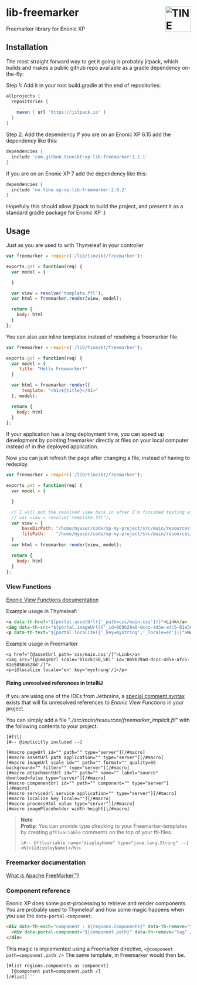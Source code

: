 # <a href="https://www.tine.no/"><img src="https://webfiles.tine.no/Logo/TINE-logo.svg" alt="TINE Logo" width="70" align="right"></a> lib-freemarker
Freemarker library for Enonic XP

## Installation

The most straight forward way to get it going is probably jitpack, which builds and makes a public github repo available as a gradle dependency on-the-fly:

Step 1: Add it in your root build.gradle at the end of repositories:

```groovy
allprojects {
  repositories {
    ...
    maven { url 'https://jitpack.io' }
  }
}
```

Step 2. Add the dependency
If you are on an Enonic XP 6.15 add the dependency like this:
```groovy
dependencies {
  include 'com.github.tineikt:xp-lib-freemarker:1.1.1'
}
```
If you are on an Enonic XP 7 add the dependency like this:
```groovy
dependencies {
  include 'no.tine.xp:xp-lib-freemarker:2.0.2'
}
```

Hopefully this should allow jitpack to build the project, and present it as a standard gradle package for Enonic XP :)

## Usage

Just as you are used to with Thymeleaf in your controller

```javascript
var freemarker = require('/lib/tineikt/freemarker');

exports.get = function(req) {
  var model = {

  }

  var view = resolve('template.ftl');
  var html = freemarker.render(view, model);

  return {
    body: html
  }
};
```

You can also use inline templates instead of resolving a freemarker file.

```javascript
var freemarker = require('/lib/tineikt/freemarker');

exports.get = function(req) {
  var model = {
     title: "Hello Freemarker!"
  }

  var html = freemarker.render({
      template: "<h1>${title}</h1>"
  }, model);

  return {
    body: html
  }
};
```

If your application has a long deployment time, you can speed up development by pointing freemarker directly at files
on your local computer instead of in the deployed application. 

Now you can just refresh the page after changing a file, instead of having to redeploy. 

```javascript
var freemarker = require('/lib/tineikt/freemarker');

exports.get = function(req) {
  var model = {

  }

  // I will put the resolved view back in after I'm finished testing with local file
  // var view = resolve('template.ftl');
  var view = {
      baseDirPath: "/home/myuser/code/xp-my-project/src/main/resources",
      filePath:    "/home/myuser/code/xp-my-project/src/main/resources/site/parts/article-view/article-view.ftl"
  }  
  var html = freemarker.render(view, model);

  return {
    body: html
  }
};
```

### View Functions

[Enonic View Functions documentation](http://xp.readthedocs.io/en/stable/reference/view-functions/index.html)

Example usage in Thymeleaf:
```html
<a data-th-href="${portal.assetUrl({'_path=css/main.css'})}">Link</a>
<img data-th-src="${portal.imageUrl({'_id=869b29a0-dccc-4d5e-afc5-81e5050a628d', '_scale=block(50,50)'})}"/>
<p data-th-text="${portal.localize({'_key=mystring','_locale=en'})}">Not translated</p>
```

Example usage in Freemarker
```ftl
<a href="[@assetUrl path='css/main.css'/]">Link</a>
<img src="[@imageUrl scale='block(50,50)' id='869b29a0-dccc-4d5e-afc5-81e5050a628d'/]">
<p>[@localize locale='en' key='mystring'/]</p>
```

#### Fixing unresolved references in IntelliJ

If you are using one of the IDEs from Jetbrains, a [special comment syntax](https://www.jetbrains.com/help/idea/template-data-languages.html#special-comments) 
exists that will fix unresolved references to *Enonic View Functions* in your project.

You can simply add a file "*./src/main/resources/freemarker_implicit.ftl*" with the following contents to your project.

```ftl
[#ftl]
[#-- @implicitly included --]

[#macro pageUrl id="" path="" type="server"][/#macro]
[#macro assetUrl path application="" type="server"][/#macro]
[#macro imageUrl scale id="" path="" format="" quality=85 background="" filter="" type="server"][/#macro]
[#macro attachmentUrl id="" path="" name="" label="source" download=false type="server"][/#macro]
[#macro componentUrl id="" path="" component="" type="server"][/#macro]
[#macro serviceUrl service application="" type="server"][/#macro]
[#macro localize key locale=""][/#macro]
[#macro processHtml value type="server"][/#macro]
[#macro imagePlaceholder width height][/#macro]
```

> **Note**  
> **Protip**: You can provide type checking to your Freemarker-templates by creating `@ftlvariable`
> comments on the top of your ftl-files.
> 
> ```ftl
> [#-- @ftlvariable name="displayName" type="java.lang.String" --]
> <h1>${displayName}</h1>
> ```

### Freemarker documentation

[What is Apache FreeMarker™?](https://freemarker.apache.org/)

### Component reference

Enonic XP does some post-processing to retrieve and render components.
You are probably used to Thymeleaf and how some magic happens when you use the `data-portal-component`.

```html
<div data-th-each="component : ${regions.components}" data-th-remove="tag">
  <div data-portal-component="${component.path}" data-th-remove="tag" />
</div>
```
This magic is implemented using a Freemarker directive, `<@component path=component.path />`
The same template, in Freemarker would then be.
```html
[#list regions.components as component]
  [@component path=component.path /]
[/#list]```
